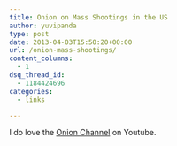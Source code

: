 ```yaml
---
title: Onion on Mass Shootings in the US
author: yuvipanda
type: post
date: 2013-04-03T15:50:20+00:00
url: /onion-mass-shootings/
content_columns:
  - 1
dsq_thread_id:
  - 1184424696
categories:
  - links

---
```

I do love the [Onion Channel][1] on Youtube.

 [1]: https://www.youtube.com/user/TheOnion?feature=watch